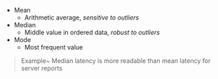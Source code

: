 - Mean
	- Arithmetic average, *sensitive to outliers*
- Median
	- Middle value in ordered data, *robust to outliers*
- Mode
	- Most frequent value

> Example~ Median latency is more readable than mean latency for server reports
